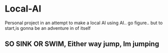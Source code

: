 # Local-AI
Personal project in an attempt to make a local AI using AI.. go figure.. but to start,is gonna be an adventure in of itself


## SO SINK OR SWIM, Either way jump, Im jumping


